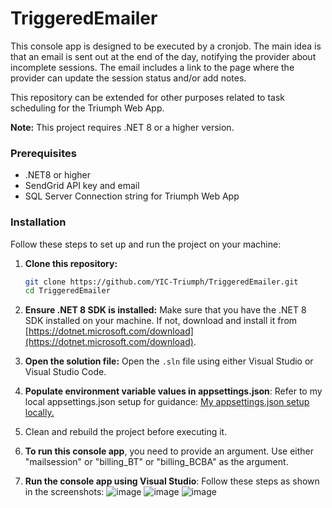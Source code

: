# TriggeredEmailer

This console app is designed to be executed by a cronjob. The main idea is that an email is sent out at the end of the day, notifying the provider about incomplete sessions. The email includes a link to the page where the provider can update the session status and/or add notes.

This repository can be extended for other purposes related to task scheduling for the Triumph Web App.

**Note:** This project requires .NET 8 or a higher version.

### Prerequisites

- .NET8 or higher
- SendGrid API key and email
- SQL Server Connection string for Triumph Web App

### Installation

Follow these steps to set up and run the project on your machine:

1. **Clone this repository:**
    ```bash
    git clone https://github.com/YIC-Triumph/TriggeredEmailer.git
    cd TriggeredEmailer
    ```

2. **Ensure .NET 8 SDK is installed:**
   Make sure that you have the .NET 8 SDK installed on your machine. If not, download and install it from [https://dotnet.microsoft.com/download](https://dotnet.microsoft.com/download).

3. **Open the solution file:**
   Open the `.sln` file using either Visual Studio or Visual Studio Code.

4. **Populate environment variable values in appsettings.json**:
Refer to my local appsettings.json setup for guidance: [My appsettings.json setup locally.](https://github.com/YIC-Triumph/TriggeredEmailer/wiki/My-appsettings.json-setup-locally)

5. Clean and rebuild the project before executing it.

6. **To run this console app**, you need to provide an argument. Use either "mailsession" or "billing_BT" or "billing_BCBA" as the argument.

7. **Run the console app using Visual Studio**:
Follow these steps as shown in the screenshots:
![image](https://github.com/YIC-Triumph/TriggeredEmailer/assets/21212665/f9ef9ae3-c7d5-4c27-b48d-d2735e160217)
![image](https://github.com/YIC-Triumph/TriggeredEmailer/assets/21212665/91b1c544-24a4-4826-b587-7b464a415004)
![image](https://github.com/YIC-Triumph/TriggeredEmailer/assets/21212665/e93c6086-248c-4c04-9b59-50b81f479f80)

